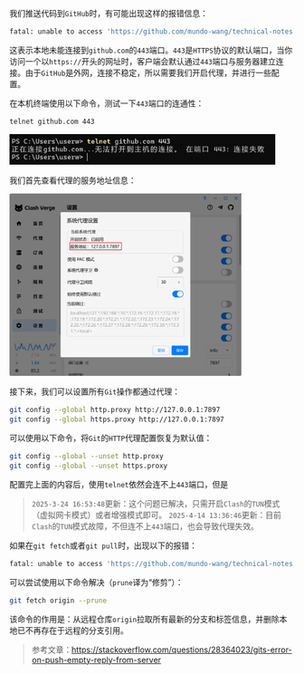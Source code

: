 我们推送代码到`GitHub`时，有可能出现这样的报错信息：

```sh
fatal: unable to access 'https://github.com/mundo-wang/technical-notes.git/': Failed to connect to github.com port 443: Timed out
```

这表示本地未能连接到`github.com`的`443`端口。`443`是`HTTPS`协议的默认端口，当你访问一个以`https://`开头的网址时，客户端会默认通过`443`端口与服务器建立连接。由于`GitHub`是外网，连接不稳定，所以需要我们开启代理，并进行一些配置。

在本机终端使用以下命令，测试一下`443`端口的连通性：

```sh
telnet github.com 443
```

<img src="image/image-20250414150316316.png" alt="image-20250414150316316" style="zoom:50%;" />

我们首先查看代理的服务地址信息：

<img src="image/image-20250414145917905.png" alt="image-20250414145917905" style="zoom:40%;" />

接下来，我们可以设置所有`Git`操作都通过代理：

```sh
git config --global http.proxy http://127.0.0.1:7897
git config --global https.proxy http://127.0.0.1:7897
```

可以使用以下命令，将`Git`的`HTTP`代理配置恢复为默认值：

```sh
git config --global --unset http.proxy
git config --global --unset https.proxy
```


配置完上面的内容后，使用`telnet`依然会连不上`443`端口，但是

> `2025-3-24 16:53:48`更新：这个问题已解决，只需开启`Clash`的`TUN`模式（虚拟网卡模式）或者增强模式即可。
> `2025-4-14 13:36:46`更新：目前`Clash`的`TUN`模式故障，不但连不上`443`端口，也会导致代理失效。

如果在`git fetch`或者`git pull`时，出现以下的报错：

```sh
fatal: unable to access 'https://github.com/mundo-wang/technical-notes.git/': Empty reply from server
```

可以尝试使用以下命令解决（`prune`译为“修剪”）：

```sh
git fetch origin --prune
```

该命令的作用是：从远程仓库`origin`拉取所有最新的分支和标签信息，并删除本地已不再存在于远程的分支引用。

> 参考文章：https://stackoverflow.com/questions/28364023/gits-error-on-push-empty-reply-from-server